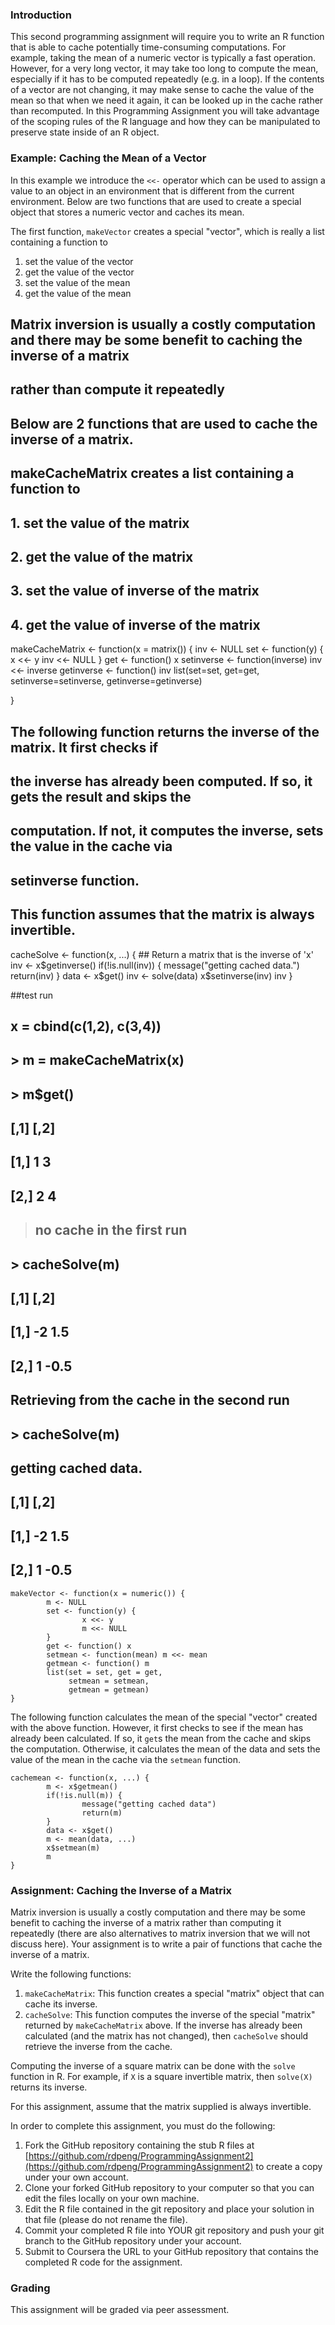 ### Introduction

This second programming assignment will require you to write an R
function that is able to cache potentially time-consuming computations.
For example, taking the mean of a numeric vector is typically a fast
operation. However, for a very long vector, it may take too long to
compute the mean, especially if it has to be computed repeatedly (e.g.
in a loop). If the contents of a vector are not changing, it may make
sense to cache the value of the mean so that when we need it again, it
can be looked up in the cache rather than recomputed. In this
Programming Assignment you will take advantage of the scoping rules of
the R language and how they can be manipulated to preserve state inside
of an R object.

### Example: Caching the Mean of a Vector

In this example we introduce the `<<-` operator which can be used to
assign a value to an object in an environment that is different from the
current environment. Below are two functions that are used to create a
special object that stores a numeric vector and caches its mean.

The first function, `makeVector` creates a special "vector", which is
really a list containing a function to

1.  set the value of the vector
2.  get the value of the vector
3.  set the value of the mean
4.  get the value of the mean

## Matrix inversion is usually a costly computation and there may be some benefit to caching the inverse of a matrix
## rather than compute it repeatedly

## Below are 2 functions that are used to cache the inverse of a matrix.
## makeCacheMatrix creates a list containing a function to
## 1. set the value of the matrix
## 2. get the value of the matrix
## 3. set the value of inverse of the matrix
## 4. get the value of inverse of the matrix

makeCacheMatrix <- function(x = matrix()) {
  inv <- NULL
  set <- function(y) {
    x <<- y
    inv <<- NULL
  }
  get <- function() x
  setinverse <- function(inverse) inv <<- inverse
  getinverse <- function() inv
  list(set=set, get=get, setinverse=setinverse, getinverse=getinverse)

}


## The following function returns the inverse of the matrix. It first checks if
## the inverse has already been computed. If so, it gets the result and skips the
## computation. If not, it computes the inverse, sets the value in the cache via
## setinverse function.

## This function assumes that the matrix is always invertible.

cacheSolve <- function(x, ...) {
        ## Return a matrix that is the inverse of 'x'
  inv <- x$getinverse()
  if(!is.null(inv)) {
    message("getting cached data.")
    return(inv)
  }
  data <- x$get()
  inv <- solve(data)
  x$setinverse(inv)
  inv
}

##test run

## x = cbind(c(1,2), c(3,4))
## > m = makeCacheMatrix(x)
## > m$get()
##        [,1] [,2]
##  [1,]    1    3
##  [2,]    2    4
> ## no cache in the first run
##  > cacheSolve(m)
##       [,1] [,2]
##  [1,]   -2  1.5
##  [2,]    1 -0.5
## Retrieving from the cache in the second run
## > cacheSolve(m)
## getting cached data.
##       [,1] [,2]
##  [1,]   -2  1.5
##  [2,]    1 -0.5
>

<!-- -->

    makeVector <- function(x = numeric()) {
            m <- NULL
            set <- function(y) {
                    x <<- y
                    m <<- NULL
            }
            get <- function() x
            setmean <- function(mean) m <<- mean
            getmean <- function() m
            list(set = set, get = get,
                 setmean = setmean,
                 getmean = getmean)
    }

The following function calculates the mean of the special "vector"
created with the above function. However, it first checks to see if the
mean has already been calculated. If so, it `get`s the mean from the
cache and skips the computation. Otherwise, it calculates the mean of
the data and sets the value of the mean in the cache via the `setmean`
function.

    cachemean <- function(x, ...) {
            m <- x$getmean()
            if(!is.null(m)) {
                    message("getting cached data")
                    return(m)
            }
            data <- x$get()
            m <- mean(data, ...)
            x$setmean(m)
            m
    }

### Assignment: Caching the Inverse of a Matrix

Matrix inversion is usually a costly computation and there may be some
benefit to caching the inverse of a matrix rather than computing it
repeatedly (there are also alternatives to matrix inversion that we will
not discuss here). Your assignment is to write a pair of functions that
cache the inverse of a matrix.

Write the following functions:

1.  `makeCacheMatrix`: This function creates a special "matrix" object
    that can cache its inverse.
2.  `cacheSolve`: This function computes the inverse of the special
    "matrix" returned by `makeCacheMatrix` above. If the inverse has
    already been calculated (and the matrix has not changed), then
    `cacheSolve` should retrieve the inverse from the cache.

Computing the inverse of a square matrix can be done with the `solve`
function in R. For example, if `X` is a square invertible matrix, then
`solve(X)` returns its inverse.

For this assignment, assume that the matrix supplied is always
invertible.

In order to complete this assignment, you must do the following:

1.  Fork the GitHub repository containing the stub R files at
    [https://github.com/rdpeng/ProgrammingAssignment2](https://github.com/rdpeng/ProgrammingAssignment2)
    to create a copy under your own account.
2.  Clone your forked GitHub repository to your computer so that you can
    edit the files locally on your own machine.
3.  Edit the R file contained in the git repository and place your
    solution in that file (please do not rename the file).
4.  Commit your completed R file into YOUR git repository and push your
    git branch to the GitHub repository under your account.
5.  Submit to Coursera the URL to your GitHub repository that contains
    the completed R code for the assignment.

### Grading

This assignment will be graded via peer assessment.
